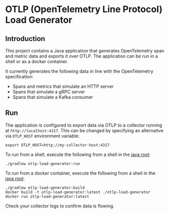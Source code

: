 # OTLP (OpenTelemetry Line Protocol) Load Generator

## Introduction

This project contains a Java application that generates OpenTelemetry span and metric data and exports it over OTLP. The application can be run in a shell or as a docker container.

It currently generates the following data in line with the OpenTelemetry specification:
- Spans and metrics that simulate an HTTP server 
- Spans that simulate a gRPC server
- Spans that simulate a Kafka consumer

## Run

The application is configured to export data via OTLP to a collector running at `http://localhost:4317`. This can be changed by specifying an alternative via `OTLP_HOST` environment variable:
```shell
export OTLP_HOST=http://my-collector-host:4317
```

To run from a shell, execute the following from a shell in the [java root](../):
```shell
./gradlew otlp-load-generator:run
```

To run from a docker container, execute the following from a shell in the [java root](../):
```shell
./gradlew otlp-load-generator:build
docker build -t otlp-load-generator:latest ./otlp-load-generator
docker run otlp-load-generator:latest
```

Check your collector logs to confirm data is flowing.